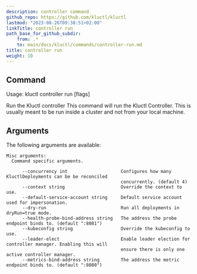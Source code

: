 ```yaml
---
description: controller command
github_repo: https://github.com/kluctl/kluctl
lastmod: "2023-08-26T09:38:51+02:00"
linkTitle: controller run
path_base_for_github_subdir:
    from: .*
    to: main/docs/kluctl/commands/controller-run.md
title: controller run
weight: 10
---
```


<!-- WARNING WARNING WARNING -->
<!-- DO NOT EDIT THIS FILE, IT IS AUTO SYNCED FROM github.com/kluctl/kluctl -->
<!-- WARNING WARNING WARNING -->


## Command
<!-- BEGIN SECTION "controller run" "Usage" false -->
Usage: kluctl controller run [flags]

Run the Kluctl controller
This command will run the Kluctl Controller. This is usually meant to be run inside a cluster and not from your local machine.

<!-- END SECTION -->

## Arguments

The following arguments are available:
<!-- BEGIN SECTION "controller run" "Misc arguments" true -->
```
Misc arguments:
  Command specific arguments.

      --concurrency int                    Configures how many KluctlDeployments can be be reconciled
                                           concurrently. (default 4)
      --context string                     Override the context to use.
      --default-service-account string     Default service account used for impersonation.
      --dry-run                            Run all deployments in dryRun=true mode.
      --health-probe-bind-address string   The address the probe endpoint binds to. (default ":8081")
      --kubeconfig string                  Override the kubeconfig to use.
      --leader-elect                       Enable leader election for controller manager. Enabling this will
                                           ensure there is only one active controller manager.
      --metrics-bind-address string        The address the metric endpoint binds to. (default ":8080")

```
<!-- END SECTION -->

